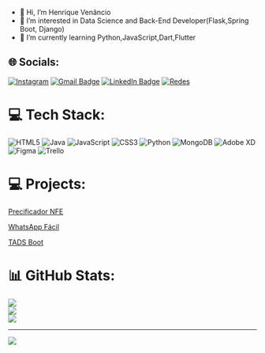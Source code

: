 - 👋 Hi, I’m Henrique Venâncio
- 👀 I’m interested in Data Science and Back-End Developer(Flask,Spring Boot, Django)
- 🌱 I’m currently learning Python,JavaScript,Dart,Flutter

## 🌐 Socials:
[![Instagram](https://img.shields.io/badge/Instagram-E4405F?style=for-the-badge&logo=instagram&logoColor=white)](https://instagram.com/06henrique)
[![Gmail Badge]( 	https://img.shields.io/badge/Microsoft_Outlook-0078D4?style=for-the-badge&logo=microsoft-outlook&logoColor=white&link=mailto:hvs1@outlook.com.br)](mailto:hvs1@outlook.com.br)
[![LinkedIn Badge]( 	https://img.shields.io/badge/LinkedIn-0077B5?style=for-the-badge&logo=linkedin&logoColor=white&link=https://www.linkedin.com/in/henrique-ven%C3%A2ncio-437946184)](https://www.linkedin.com/in/henrique-ven%C3%A2ncio-437946184)
[![Redes](https://img.shields.io/badge/website-000000?style=for-the-badge&logo=About.me&logoColor=white)](https://linktr.ee/henriquevenancio)

# 💻 Tech Stack:
![HTML5](https://img.shields.io/badge/html5-%23E34F26.svg?style=for-the-badge&logo=html5&logoColor=white) ![Java](https://img.shields.io/badge/java-%23ED8B00.svg?style=for-the-badge&logo=java&logoColor=white) ![JavaScript](https://img.shields.io/badge/javascript-%23323330.svg?style=for-the-badge&logo=javascript&logoColor=%23F7DF1E) ![CSS3](https://img.shields.io/badge/css3-%231572B6.svg?style=for-the-badge&logo=css3&logoColor=white) ![Python](https://img.shields.io/badge/python-3670A0?style=for-the-badge&logo=python&logoColor=ffdd54) ![MongoDB](https://img.shields.io/badge/MongoDB-%234ea94b.svg?style=for-the-badge&logo=mongodb&logoColor=white) ![Adobe XD](https://img.shields.io/badge/Adobe%20XD-470137?style=for-the-badge&logo=Adobe%20XD&logoColor=#FF61F6) 	![Figma](https://img.shields.io/badge/figma-%23F24E1E.svg?style=for-the-badge&logo=figma&logoColor=white) ![Trello](https://img.shields.io/badge/Trello-%23026AA7.svg?style=for-the-badge&logo=Trello&logoColor=white)

# 💻 Projects:

[Precificador NFE](https://precificador.onrender.com)

[WhatsApp Fácil](https://github.com/hvenanc/WhatsApp-Facil)

[TADS Boot](https://github.com/hvenanc/TADS_Bot)

# 📊 GitHub Stats:
![](https://github-readme-stats.vercel.app/api?username=hvenanc&theme=dark&hide_border=false&include_all_commits=false&count_private=false)<br/>
![](https://github-readme-streak-stats.herokuapp.com/?user=hvenanc&theme=dark&hide_border=false)<br/>
![](https://github-readme-stats.vercel.app/api/top-langs/?username=hvenanc&theme=dark&hide_border=false&include_all_commits=false&count_private=false&layout=compact)

---
[![](https://visitcount.itsvg.in/api?id=hvenanc&icon=0&color=0)](https://visitcount.itsvg.in)

